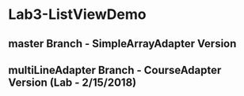 # Lab3-ListViewDemo

## master Branch - SimpleArrayAdapter Version
## multiLineAdapter Branch - CourseAdapter Version (Lab - 2/15/2018)
